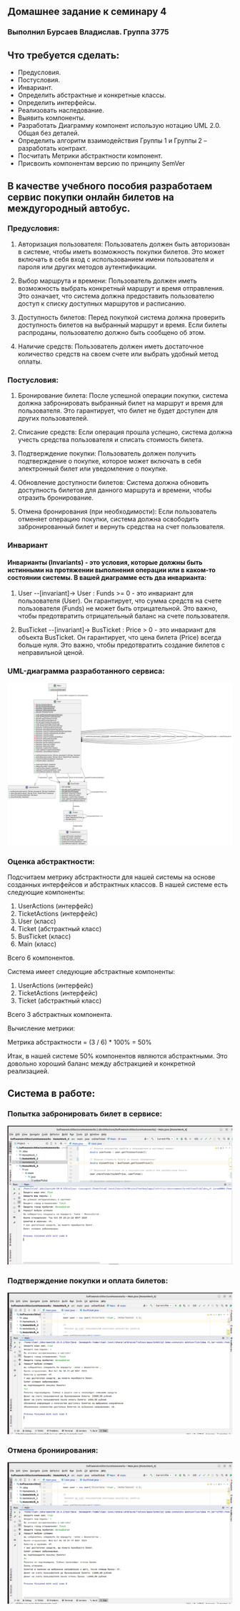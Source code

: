 ## Домашнее задание к семинару  4

### Выполнил Бурсаев Владислав. Группа 3775

## Что требуется сделать:
* Предусловия.
* Постусловия.
* Инвариант.
* Определить абстрактные и конкретные классы.
* Определить интерфейсы.
* Реализовать наследование.
* Выявить компоненты.
* Разработать Диаграмму компонент использую нотацию UML 2.0. Общая без деталей.
* Определить алгоритм взаимодействия Группы 1 и Группы 2 – разработать контракт.
* Посчитать Метрики абстрактности компонент.
* Присвоить компонентам версию по принципу SemVer

## В качестве учебного пособия разработаем сервис покупки онлайн билетов на междугородный автобус.

### Предусловия:

1. Авторизация пользователя: Пользователь должен быть авторизован в системе, чтобы иметь возможность покупки билетов. Это может включать в себя вход с использованием имени пользователя и пароля или других методов аутентификации.

2. Выбор маршрута и времени: Пользователь должен иметь возможность выбрать конкретный маршрут и время отправления. Это означает, что система должна предоставить пользователю доступ к списку доступных маршрутов и расписанию.

3. Доступность билетов: Перед покупкой система должна проверить доступность билетов на выбранный маршрут и время. Если билеты распроданы, пользователю должно быть сообщено об этом.

4. Наличие средств: Пользователь должен иметь достаточное количество средств на своем счете или выбрать удобный метод оплаты.


### Постусловия:

1. Бронирование билета: После успешной операции покупки, система должна забронировать выбранный билет на маршрут и время для пользователя. Это гарантирует, что билет не будет доступен для других пользователей.

2. Списание средств: Если операция прошла успешно, система должна учесть средства пользователя и списать стоимость билета.

3. Подтверждение покупки: Пользователь должен получить подтверждение о покупке, которое может включать в себя электронный билет или уведомление о покупке.

4. Обновление доступности билетов: Система должна обновить доступность билетов для данного маршрута и времени, чтобы отразить бронирование.

5. Отмена бронирования (при необходимости): Если пользователь отменяет операцию покупки, система должна освободить забронированный билет и вернуть средства на счет пользователя.

### Инвариант

#### Инварианты (Invariants) - это условия, которые должны быть истинными на протяжении выполнения операции или в каком-то состоянии системы. В вашей диаграмме есть два инварианта:

1. User --[invariant]-> User : Funds >= 0 - это инвариант для пользователя (User). Он гарантирует, что сумма средств на счете пользователя (Funds) не может быть отрицательной. Это важно, чтобы предотвратить отрицательный баланс на счете пользователя.

2. BusTicket --[invariant]-> BusTicket : Price > 0 - это инвариант для объекта BusTicket. Он гарантирует, что цена билета (Price) всегда больше нуля. Это важно, чтобы предотвратить создание билетов с неправильной ценой.


### UML-диаграмма разработанного сервиса:

![uml_diagramma](/HomeWork_4/src/main/java/onlineTicket/Sourse/onlineTicket.png)

### Оценка абстрактности:

Подсчитаем метрику абстрактности для нашей системы на основе созданных интерфейсов и абстрактных классов.
В нашей системе есть следующие компоненты:

1. UserActions (интерфейс)
2. TicketActions (интерфейс)
3. User (класс)
4. Ticket (абстрактный класс)
5. BusTicket (класс)
6. Main (класс)

Всего 6 компонентов.

Система имеет следующие абстрактные компоненты:

1. UserActions (интерфейс)
2. TicketActions (интерфейс)
3. Ticket (абстрактный класс)

Всего 3 абстрактных компонента.

Вычисление метрики:

Метрика абстрактности = (3 / 6) * 100% = 50%

Итак, в нашей системе 50% компонентов являются абстрактными. Это довольно хороший баланс между абстракцией и конкретной реализацией.

## Система в работе:

### Попытка забронировать билет в сервисе:
![ticketBooking](/HomeWork_4/src/main/java/onlineTicket/Sourse/TicketBooking.png)

### Подтверждение покупки и оплата билетов:

![confirmPurshase](/HomeWork_4/src/main/java/onlineTicket/Sourse/confirmPurshase.png)

### Отмена брониирования:

![cancelReservation](/HomeWork_4/src/main/java/onlineTicket/Sourse/CancelReservation.png)

